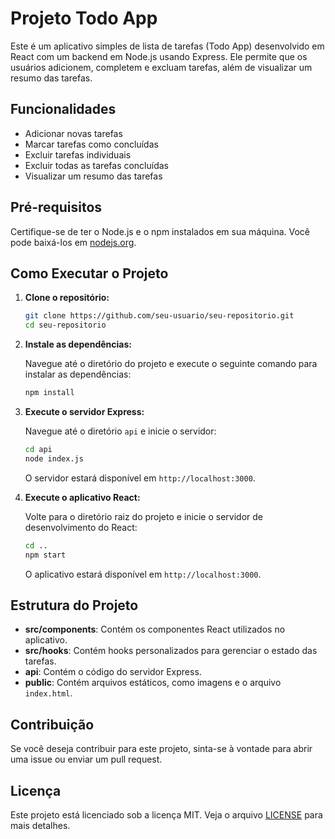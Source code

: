 # Projeto Todo App

Este é um aplicativo simples de lista de tarefas (Todo App) desenvolvido em React com um backend em Node.js usando Express. Ele permite que os usuários adicionem, completem e excluam tarefas, além de visualizar um resumo das tarefas.

## Funcionalidades

- Adicionar novas tarefas
- Marcar tarefas como concluídas
- Excluir tarefas individuais
- Excluir todas as tarefas concluídas
- Visualizar um resumo das tarefas

## Pré-requisitos

Certifique-se de ter o Node.js e o npm instalados em sua máquina. Você pode baixá-los em [nodejs.org](https://nodejs.org/).

## Como Executar o Projeto

1. **Clone o repositório:**

   ```bash
   git clone https://github.com/seu-usuario/seu-repositorio.git
   cd seu-repositorio
   ```

2. **Instale as dependências:**

   Navegue até o diretório do projeto e execute o seguinte comando para instalar as dependências:

   ```bash
   npm install
   ```

3. **Execute o servidor Express:**

   Navegue até o diretório `api` e inicie o servidor:

   ```bash
   cd api
   node index.js
   ```

   O servidor estará disponível em `http://localhost:3000`.

4. **Execute o aplicativo React:**

   Volte para o diretório raiz do projeto e inicie o servidor de desenvolvimento do React:

   ```bash
   cd ..
   npm start
   ```

   O aplicativo estará disponível em `http://localhost:3000`.

## Estrutura do Projeto

- **src/components**: Contém os componentes React utilizados no aplicativo.
- **src/hooks**: Contém hooks personalizados para gerenciar o estado das tarefas.
- **api**: Contém o código do servidor Express.
- **public**: Contém arquivos estáticos, como imagens e o arquivo `index.html`.

## Contribuição

Se você deseja contribuir para este projeto, sinta-se à vontade para abrir uma issue ou enviar um pull request.

## Licença

Este projeto está licenciado sob a licença MIT. Veja o arquivo [LICENSE](LICENSE) para mais detalhes.
